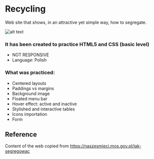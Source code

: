 # Recycling
Web site that shows, in an attractive yet simple way, how to segregate.

![alt text](https://github.com/AnnaZaragoza/Recycling/blob/main/github/recycling.gif)


### It has been created to practice HTML5 and CSS (basic level)
* NOT RESPONSIVE  
* Language: Polish
### What was practiced:
* Centered layouts 
* Paddings vs margins
* Background image
* Floated menu bar
* Hover effect: active and inactive
* Stylished and interactive tables
* Icons importation
* Form

## Reference
Content of the web copied from https://naszesmieci.mos.gov.pl/jak-segregowac
